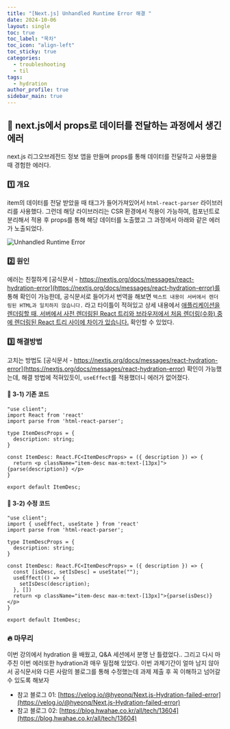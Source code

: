 ```yaml
---
title: "[Next.js] Unhandled Runtime Error 해결 "
date: 2024-10-06
layout: single
toc: true
toc_label: "목차"
toc_icon: "align-left"
toc_sticky: true
categories:
  - troubleshooting
  - til
tags:
  - hydration
author_profile: true
sidebar_main: true
---
```


## :ledger: next.js에서 props로 데이터를 전달하는 과정에서 생긴 에러
next.js 리그오브레전드 정보 앱을 만들며 props를 통해 데이터를 전달하고 사용했을 때 경험한 에러다.

### :one: 개요
item의 데이터를 전달 받았을 때 태그가 들어가져있어서 `html-react-parser` 라이브러리를 사용했다. 그런데 해당 라이브러리는 CSR 환경에서 적용이 가능하여, 컴포넌트로 분리해서 적용 후 props를 통해 해당 데이터를 노출했고 그 과정에서 아래와 같은 에러가 노출되었다.

![Unhandled Runtime Error](https://github.com/user-attachments/assets/591f44e9-3bbe-4263-8f69-8a58e56aee34)

### :two: 원인
에러는 친절하게 [공식문서 - https://nextjs.org/docs/messages/react-hydration-error](https://nextjs.org/docs/messages/react-hydration-error)를 통해 확인이 가능한데, 공식문서로 들어가서 번역을 해보면 `텍스트 내용이 서버에서 렌더링된 HTML과 일치하지 않습니다.` 라고 타이틀이 적혀있고 상세 내용에서 <u>애플리케이션을 렌더링할 때, 서버에서 사전 렌더링된 React 트리와 브라우저에서 처음 렌더링(수화) 중에 렌더링된 React 트리 사이에 차이가 있습니다.</u> 확인할 수 있었다.

### :three: 해결방법
고치는 방법도 [공식문서 - https://nextjs.org/docs/messages/react-hydration-error](https://nextjs.org/docs/messages/react-hydration-error) 확인이 가능했는데, 해결 방법에 적혀있듯이, `useEffect`를 적용했더니 에러가 없어졌다.

#### :pushpin: 3-1) 기존 코드

```tsx
"use client";
import React from 'react'
import parse from 'html-react-parser';

type ItemDescProps = {
  description: string;
}

const ItemDesc: React.FC<ItemDescProps> = ({ description }) => {
  return <p className="item-desc max-m:text-[13px]">{parse(description)} </p>
}

export default ItemDesc;

```

#### :pushpin: 3-2) 수정 코드

```tsx
"use client";
import { useEffect, useState } from 'react'
import parse from 'html-react-parser';

type ItemDescProps = {
  description: string;
}

const ItemDesc: React.FC<ItemDescProps> = ({ description }) => {
  const [isDesc, setIsDesc] = useState("");
  useEffect(() => {
    setIsDesc(description);
  }, [])
  return <p className="item-desc max-m:text-[13px]">{parse(isDesc)} </p>
}

export default ItemDesc;

```

### :fire: 마무리
이번 강의에서 hydration 을 배웠고, Q&A 세션에서 분명 난 틀렸었다.. 그리고 다시 마주친 이번 에러또한 hydration과 매우 밀접해 있었다. 이번 과제기간이 얼마 남지 않아서 공식문서와 다른 사람의 블로그를 통해 수정했는데 과제 제출 후 꼭 이해하고 넘어갈 수 있도록 해보자

- 참고 블로그 01: [https://velog.io/@hyeonq/Next.js-Hydration-failed-error](https://velog.io/@hyeonq/Next.js-Hydration-failed-error)
- 참고 블로그 02: [https://blog.hwahae.co.kr/all/tech/13604](https://blog.hwahae.co.kr/all/tech/13604)